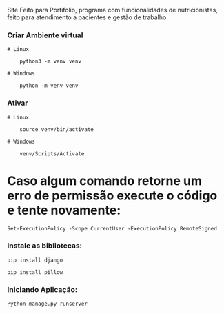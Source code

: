 
 
Site Feito para Portifolio, programa com funcionalidades de nutricionistas, feito para atendimento a pacientes e gestão de trabalho. 


### Criar Ambiente virtual
	# Linux
	
		python3 -m venv venv
		
	# Windows
	
		python -m venv venv

### Ativar
	# Linux
	
		source venv/bin/activate
		
	# Windows
	
		venv/Scripts/Activate

# Caso algum comando retorne um erro de permissão execute o código e tente novamente:

	Set-ExecutionPolicy -Scope CurrentUser -ExecutionPolicy RemoteSigned
  
### Instale as bibliotecas:

	pip install django
	
	pip install pillow  

### Iniciando Aplicação:

	Python manage.py runserver
